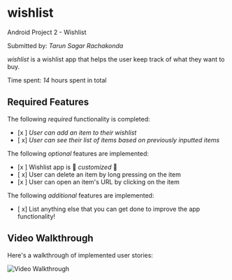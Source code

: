 # wishlist
 Android Project 2 - Wishlist

Submitted by: *Tarun Sagar Rachakonda*

*wishlist* is a wishlist app that helps the user keep track of what they want to buy.

Time spent: *14* hours spent in total

## Required Features

The following *required* functionality is completed:

- [x ] *User can add an item to their wishlist*
- [ x] *User can see their list of items based on previously inputted items*

The following *optional* features are implemented:

- [x ] Wishlist app is 🎨 *customized* 🎨
- [ x] User can delete an item by long pressing on the item
- [x ] User can open an item's URL by clicking on the item

The following *additional* features are implemented:

* [ x] List anything else that you can get done to improve the app functionality!

## Video Walkthrough

Here's a walkthrough of implemented user stories:

<img src='http://i.imgur.com/link/to/your/gif/file.gif' title='Video Walkthrough' width='' alt='Video Walkthrough' />

